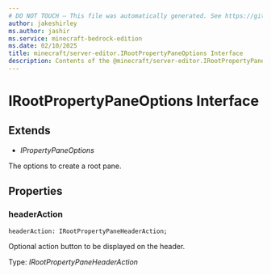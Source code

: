```yaml
---
# DO NOT TOUCH — This file was automatically generated. See https://github.com/mojang/minecraftapidocsgenerator to modify descriptions, examples, etc.
author: jakeshirley
ms.author: jashir
ms.service: minecraft-bedrock-edition
ms.date: 02/10/2025
title: minecraft/server-editor.IRootPropertyPaneOptions Interface
description: Contents of the @minecraft/server-editor.IRootPropertyPaneOptions class.
---
```

# IRootPropertyPaneOptions Interface

## Extends
- *IPropertyPaneOptions*

The options to create a root pane.

## Properties

### **headerAction**
`headerAction: IRootPropertyPaneHeaderAction;`

Optional action button to be displayed on the header.

Type: *IRootPropertyPaneHeaderAction*
